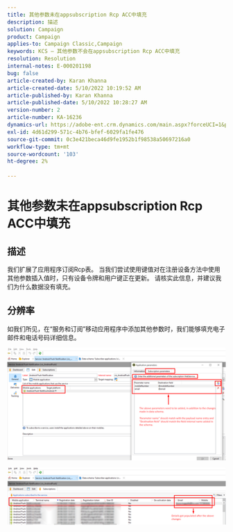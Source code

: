 ```yaml
---
title: 其他参数未在appsubscription Rcp ACC中填充
description: 描述
solution: Campaign
product: Campaign
applies-to: Campaign Classic,Campaign
keywords: KCS — 其他参数不会在appsubscription Rcp ACC中填充
resolution: Resolution
internal-notes: E-000201198
bug: false
article-created-by: Karan Khanna
article-created-date: 5/10/2022 10:19:52 AM
article-published-by: Karan Khanna
article-published-date: 5/10/2022 10:28:27 AM
version-number: 2
article-number: KA-16236
dynamics-url: https://adobe-ent.crm.dynamics.com/main.aspx?forceUCI=1&pagetype=entityrecord&etn=knowledgearticle&id=c30e09ba-4ad0-ec11-a7b5-00224809c556
exl-id: 4d61d299-571c-4b76-bfef-6029fa1fe476
source-git-commit: 0c3e421beca46d9fe1952b1f98538a50697216a0
workflow-type: tm+mt
source-wordcount: '103'
ht-degree: 2%

---
```


# 其他参数未在appsubscription Rcp ACC中填充

## 描述


我们扩展了应用程序订阅Rcp表。 当我们尝试使用键值对在注册设备方法中使用其他参数插入值时，只有设备令牌和用户键正在更新。 请核实此信息，并建议我们为什么数据没有填充。


## 分辨率


如我们所见，在“服务和订阅”移动应用程序中添加其他参数时，我们能够填充电子邮件和电话号码详细信息。



![](assets/bc1c5473-4bd0-ec11-a7b5-00224809c556.png)



![](assets/ddd78ad4-4bd0-ec11-a7b5-00224809c556.png)
